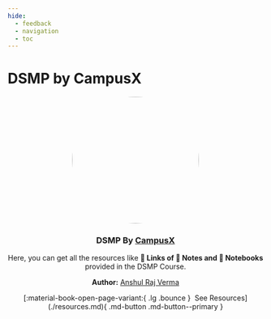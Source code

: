 ```yaml
---
hide:
  - feedback
  - navigation
  - toc
---
```


# DSMP by CampusX

<p align="center">
  <a href="https://learnwith.campusx.in" title="Go to Website">
    <img src="https://avatars.githubusercontent.com/u/53361867?v=4" style="width: 250px; border-radius: 50%;" />
  </a>

  <h3 align="center" style="font-weight: bold;">DSMP By <a href="https://learnwith.campusx.in">CampusX</a></h3>
  <p align="center">
    Here, you can get all the resources like <strong>🔗 Links of 📝 Notes and 📓 Notebooks</strong> provided in the DSMP Course.
  </p>

  <p align="center">
  <strong>Author:</strong> <a href="https://github.com/arv-anshul">Anshul Raj Verma</a>
  </p>

</p>

<p align="center" markdown>
[:material-book-open-page-variant:{ .lg .bounce } &nbsp;See Resources](./resources.md){ .md-button .md-button--primary }
</p>
